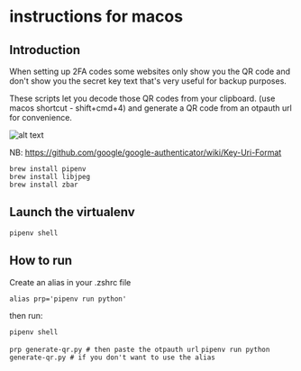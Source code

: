 # instructions for macos

## Introduction

When setting up 2FA codes some websites only show you the QR code and don't show you the secret key text that's very useful for backup purposes.

These scripts let you decode those QR codes from your clipboard. (use macos shortcut - shift+cmd+4) and generate a QR code from an otpauth url for convenience.

![alt text](https://support.apple.com/library/content/dam/edam/applecare/images/en_US/accessories/Keyboards/mac-key-combo-diagram-shift-command-4.png "shift cmd 4")

NB: https://github.com/google/google-authenticator/wiki/Key-Uri-Format

```
brew install pipenv
brew install libjpeg
brew install zbar
```

## Launch the virtualenv

`pipenv shell`

## How to run

Create an alias in your .zshrc file

`alias prp='pipenv run python'`

then run:

`pipenv shell`

`prp generate-qr.py # then paste the otpauth url`
`pipenv run python generate-qr.py # if you don't want to use the alias`
